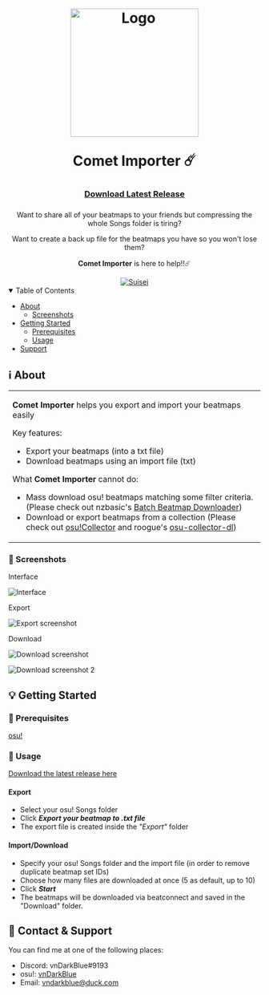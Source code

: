 <h1 align="center">
  <a href="https://github.com/vndarkblue/Comet-Importer">
    <img src="comet_logo.png" alt="Logo" width="256" height="256">
  </a>
  
  Comet Importer ☄️
</h1>
<div align="center">
  <h3><a href="https://github.com/vndarkblue/Comet-Importer/releases/latest">Download Latest Release</a><h3>
</div>
<div align="center">
Want to share all of your beatmaps to your friends but compressing the whole Songs folder is tiring?

Want to create a back up file for the beatmaps you have so you won't lose them?

**Comet Importer** is here to help!!☄️

<a href="https://www.youtube.com/@HoshimachiSuisei">
    <img src="doc/suisei.gif" alt="Suisei">
  </a>

</div>

<details open="open">
<summary>Table of Contents</summary>

- [About](#about)
  - [Screenshots](#screenshots)
- [Getting Started](#getting-started)
  - [Prerequisites](#prerequisites)
  - [Usage](#usage)
- [Support](#support)

</details>

## ℹ️ About 

<table>
<tr>
<td>

**Comet Importer** helps you export and import your beatmaps easily

Key features:

- Export your beatmaps (into a txt file)
- Download beatmaps using an import file (txt)

What **Comet Importer** cannot do:

- Mass download osu! beatmaps matching some filter criteria. (Please check out nzbasic's <a href="https://github.com/nzbasic/batch-beatmap-downloader">Batch Beatmap Downloader</a>)
- Download or export beatmaps from a collection (Please check out <a href="https://osucollector.com/">osu!Collector</a> and roogue's <a href="https://github.com/roogue/osu-collector-dl">osu-collector-dl</a>)

</td>
</tr>
</table>

### 📸 Screenshots

Interface

![Interface](doc/interface.png)

Export

![Export screenshot](doc/export.png)

Download

![Download screenshot](doc/download.png)

![Download screenshot 2](doc/download2.png)


## 💡 Getting Started

### 📑 Prerequisites

[osu!](https://osu.ppy.sh)

### 📑 Usage

<a href="https://github.com/nzbasic/batch-beatmap-downloader/releases/latest">Download the latest release here</a>

#### Export
- Select your osu! Songs folder
- Click **_Export your beatmap to .txt file_**
- The export file is created inside the _"Export"_ folder

#### Import/Download
- Specify your osu! Songs folder and the import file (in order to remove duplicate beatmap set IDs)
- Choose how many files are downloaded at once (5 as default, up to 10)
- Click **_Start_**
- The beatmaps will be downloaded via beatconnect and saved in the "Download" folder.

## 📝 Contact & Support

You can find me at one of the following places:

- Discord: vnDarkBlue#9193
- osu!: <a href="https://osu.ppy.sh/users/14445528">vnDarkBlue</a>
- Email: vndarkblue@duck.com


